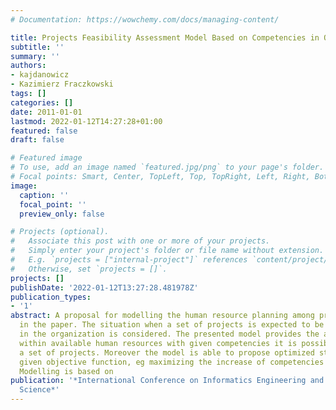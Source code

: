 ```yaml
---
# Documentation: https://wowchemy.com/docs/managing-content/

title: Projects Feasibility Assessment Model Based on Competencies in Organization
subtitle: ''
summary: ''
authors:
- kajdanowicz
- Kazimierz Fraczkowski
tags: []
categories: []
date: 2011-01-01
lastmod: 2022-01-12T14:27:28+01:00
featured: false
draft: false

# Featured image
# To use, add an image named `featured.jpg/png` to your page's folder.
# Focal points: Smart, Center, TopLeft, Top, TopRight, Left, Right, BottomLeft, Bottom, BottomRight.
image:
  caption: ''
  focal_point: ''
  preview_only: false

# Projects (optional).
#   Associate this post with one or more of your projects.
#   Simply enter your project's folder or file name without extension.
#   E.g. `projects = ["internal-project"]` references `content/project/deep-learning/index.md`.
#   Otherwise, set `projects = []`.
projects: []
publishDate: '2022-01-12T13:27:28.481978Z'
publication_types:
- '1'
abstract: A proposal for modelling the human resource planning among projects is presented
  in the paper. The situation when a set of projects is expected to be accomplished
  in the organization is considered. The presented model provides the answer whether
  within available human resources with given competencies it is possible to accomplish
  a set of projects. Moreover the model is able to propose optimized staffing solution
  given objective function, eg maximizing the increase of competencies of the staff.
  Modelling is based on
publication: '*International Conference on Informatics Engineering and Information
  Science*'
---
```

